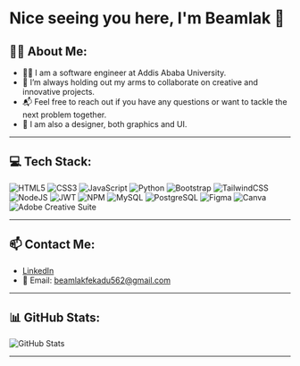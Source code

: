 # Nice seeing you here, I'm Beamlak 👋

## 🍯🐝 About Me:
- 🧑‍💻 I am a software engineer at Addis Ababa University.
- 🤝 I’m always holding out my arms to collaborate on creative and innovative projects.
- 📬 Feel free to reach out if you have any questions or want to tackle the next problem together.
- 🎨 I am also a designer, both graphics and UI.


---

## 💻 Tech Stack:

![HTML5](https://img.shields.io/badge/HTML5-E34F26?style=flat&logo=html5&logoColor=white)
![CSS3](https://img.shields.io/badge/CSS3-1572B6?style=flat&logo=css3&logoColor=white)
![JavaScript](https://img.shields.io/badge/JavaScript-F7DF1E?style=flat&logo=javascript&logoColor=black)
![Python](https://img.shields.io/badge/Python-3776AB?style=flat&logo=python&logoColor=white)
![Bootstrap](https://img.shields.io/badge/Bootstrap-563D7C?style=flat&logo=bootstrap&logoColor=white)
![TailwindCSS](https://img.shields.io/badge/TailwindCSS-06B6D4?style=flat&logo=tailwind-css&logoColor=white)
![NodeJS](https://img.shields.io/badge/Node.js-339933?style=flat&logo=node.js&logoColor=white)
![JWT](https://img.shields.io/badge/JWT-black?style=flat&logo=JSON%20web%20tokens)
![NPM](https://img.shields.io/badge/NPM-CB3837?style=flat&logo=npm)
![MySQL](https://img.shields.io/badge/MySQL-005C84?style=flat&logo=mysql&logoColor=white)
![PostgreSQL](https://img.shields.io/badge/Postgres-4169E1?style=flat&logo=postgresql&logoColor=white)
![Figma](https://img.shields.io/badge/Figma-F24E1E?style=flat&logo=figma&logoColor=white)
![Canva](https://img.shields.io/badge/Canva-00C4CC?style=flat&logo=canva&logoColor=white)
![Adobe Creative Suite](https://img.shields.io/badge/Adobe_CC-DA1F26?style=flat&logo=adobe-creative-cloud&logoColor=white)

---

## 📫 Contact Me:

- [LinkedIn](https://www.linkedin.com/in/beamlak-fekadu-979033322/)  
- 📧 Email: beamlakfekadu562@gmail.com

---

## 📊 GitHub Stats:

![GitHub Stats](https://github-readme-stats.vercel.app/api?username=BeamlakF&show_icons=true&theme=radical)

---
